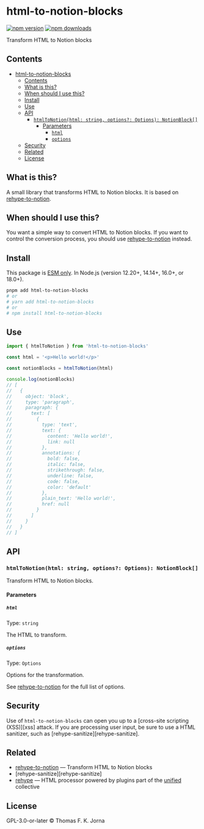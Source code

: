 # html-to-notion-blocks

[![npm version](https://img.shields.io/npm/v/html-to-notion-blocks.svg)](https://www.npmjs.com/package/html-to-notion-blocks)
[![npm downloads](https://img.shields.io/npm/dm/html-to-notion-blocks.svg)](https://www.npmjs.com/package/html-to-notion-blocks)

Transform HTML to Notion blocks

## Contents

- [html-to-notion-blocks](#html-to-notion-blocks)
  - [Contents](#contents)
  - [What is this?](#what-is-this)
  - [When should I use this?](#when-should-i-use-this)
  - [Install](#install)
  - [Use](#use)
  - [API](#api)
    - [`htmlToNotion(html: string, options?: Options): NotionBlock[]`](#htmltonotionhtml-string-options-options-notionblock)
      - [Parameters](#parameters)
        - [`html`](#html)
        - [`options`](#options)
  - [Security](#security)
  - [Related](#related)
  - [License](#license)

## What is this?

A small library that transforms HTML to Notion blocks. It is based on [rehype-to-notion][rehype-to-notion].

## When should I use this?

You want a simple way to convert HTML to Notion blocks. If you want to control the conversion process, you should use [rehype-to-notion][rehype-to-notion] instead.

## Install

This package is [ESM only](https://gist.github.com/sindresorhus/a39789f98801d908bbc7ff3ecc99d99c). In Node.js (version 12.20+, 14.14+, 16.0+, or 18.0+).

```sh
pnpm add html-to-notion-blocks
# or
# yarn add html-to-notion-blocks
# or
# npm install html-to-notion-blocks
```

## Use

```ts
import { htmlToNotion } from 'html-to-notion-blocks'

const html = '<p>Hello world!</p>'

const notionBlocks = htmlToNotion(html)

console.log(notionBlocks)
// [
//   {
//     object: 'block',
//     type: 'paragraph',
//     paragraph: {
//       text: [
//         {
//           type: 'text',
//           text: {
//             content: 'Hello world!',
//             link: null
//           },
//           annotations: {
//             bold: false,
//             italic: false,
//             strikethrough: false,
//             underline: false,
//             code: false,
//             color: 'default'
//           },
//           plain_text: 'Hello world!',
//           href: null
//         }
//       ]
//     }
//   }
// ]
```

## API

### `htmlToNotion(html: string, options?: Options): NotionBlock[]`

Transform HTML to Notion blocks.

#### Parameters

##### `html`

Type: `string`

The HTML to transform.

##### `options`

Type: `Options`

Options for the transformation.

See [rehype-to-notion][rehype-to-notion] for the full list of options.

## Security

Use of `html-to-notion-blocks` can open you up to a [cross-site scripting (XSS)][xss] attack. If you are processing user input, be sure to use a HTML sanitizer, such as [rehype-sanitize][rehype-sanitize].

## Related

- [rehype-to-notion][rehype-to-notion]
  — Transform HTML to Notion blocks
- [rehype-sanitize][rehype-sanitize]
- [rehype][rehype]
  — HTML processor powered by plugins part of the [unified][unified] collective

## License

GPL-3.0-or-later © Thomas F. K. Jorna

[unified]: https://unifiedjs.com
[unifiedgh]: https://github.com/unifiedjs/unified
[xast-from-xml]: https://github.com/syntax-tree/xast-util-from-xml
[rehype]: https://github.com/rehypejs/rehype
[rejour]: https://github.com/TrialAndErrorOrg/parsers/tree/main/libs/rejour
[rejour-parse]: https://github.com/TrialAndErrorOrg/parsers/tree/main/libs/rejour/rejour-parse
[rejour-stringify]: https://github.com/TrialAndErrorOrg/parsers/tree/main/libs/rejour/rejour-stringify
[rejour-move-abstract]: https://github.com/TrialAndErrorOrg/parsers/tree/main/libs/rejour/rejour-move-abstract
[rejour-meta]: https://github.com/TrialAndErrorOrg/parsers/tree/main/libs/rejour/rejour-meta
[rejour-relatex]: https://github.com/TrialAndErrorOrg/parsers/tree/main/libs/rejour/rejour-relatex
[relatex]: https://github.com/TrialAndErrorOrg/parsers/tree/main/libs/relatex
[relatex-parse]: https://github.com/TrialAndErrorOrg/parsers/tree/main/libs/relatex/relatex-parse
[jast]: https://github.com/TrialAndErrorOrg/parsers/tree/main/libs/rejour/jast
[jast-util-to-texast]: https://github.com/TrialAndErrorOrg/parsers/tree/main/libs/rejour/jast-util-to-texast
[jastscript]: https://github.com/TrialAndErrorOrg/parsers/tree/main/libs/rejour/jastscript
[texast]: https://github.com/TrialAndErrorOrg/parsers/tree/main/libs/relatex/texast
[texast-util-to-latex]: https://github.com/TrialAndErrorOrg/parsers/tree/main/libs/relatex/texast-util-to-latex
[hast]: https://github.com/syntax-tree/hast
[xast]: https://github.com/syntax-tree/xast
[mdast]: https://github.com/syntax-tree/mdast
[mdast-markdown]: https://github.com/syntax-tree/mdast-util-to-markdown
[latex-utensils]: https://github.com/tamuratak/latex-utensils
[latexjs]: https://github.com/latexjs/latexjs
[reoff]: https://github.com/TrialAndErrorOrg/parsers/tree/main/libs/reoff
[reoff-parse]: https://github.com/TrialAndErrorOrg/parsers/tree/main/libs/reoff/reoff-parse
[reoff-rejour]: https://github.com/TrialAndErrorOrg/parsers/tree/main/libs/reoff/reoff-rejour
[ooxast]: https://github.com/TrialAndErrorOrg/parsers/tree/main/libs/ooxast/ooxast
[ooxast]: https://github.com/TrialAndErrorOrg/parsers/tree/main/libs/ooxast/ooxast-util-to-jast
[rehype-to-notion]: https://github.com/TrialAndErrorOrg/parsers/tree/main/libs/notion/rehype-to-notion
[html-to-notion-blocks]: https://github.com/TrialAndErrorOrg/parsers/tree/main/libs/notion/html-to-notion-blocks
